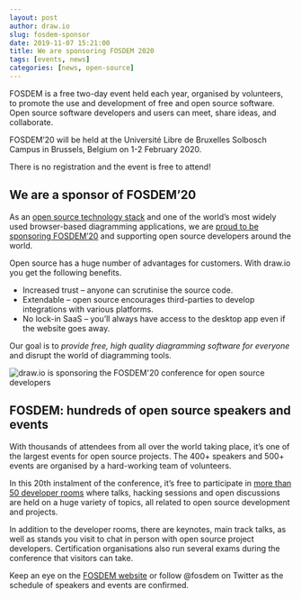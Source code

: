 ```yaml
---
layout: post
author: draw.io
slug: fosdem-sponsor
date: 2019-11-07 15:21:00
title: We are sponsoring FOSDEM 2020
tags: [events, news]
categories: [news, open-source]
---
```


FOSDEM is a free two-day event held each year, organised by volunteers, to promote the use and development of free and open source software. Open source software developers and users can meet, share ideas, and collaborate.

FOSDEM’20 will be held at the Université Libre de Bruxelles Solbosch Campus in Brussels, Belgium on 1-2 February 2020.

There is no registration and the event is free to attend!

## We are a sponsor of FOSDEM’20

As an [open source technology stack](https://github.com/jgraph) and one of the world’s most widely used browser-based diagramming applications, we are [proud to be sponsoring FOSDEM’20](https://fosdem.org/2020/about/sponsors/) and supporting open source developers around the world.

Open source has a huge number of advantages for customers. With draw.io you get the following benefits.

  - Increased trust – anyone can scrutinise the source code.
  - Extendable – open source encourages third-parties to develop integrations with various platforms.
  - No lock-in SaaS – you’ll always have access to the desktop app even if the website goes away.

Our goal is to _provide free, high quality diagramming software for everyone_ and disrupt the world of diagramming tools.

<img src="/assets/img/blog/FOSDEM2020.png" style="max-width:100%;height:auto;" alt="draw.io is sponsoring the FOSDEM'20 conference for open source developers">

## FOSDEM: hundreds of open source speakers and events

With thousands of attendees from all over the world taking place, it’s one of the largest events for open source projects. The 400+ speakers and 500+ events are organised by a hard-working team of volunteers.

In this 20th instalment of the conference, it’s free to participate in [more than 50 developer rooms](https://fosdem.org/2020/news/2019-10-01-accepted-developer-rooms/) where talks, hacking sessions and open discussions are held on a huge variety of topics, all related to open source development and projects.

In addition to the developer rooms, there are keynotes, main track talks, as well as stands you visit to chat in person with open source project developers. Certification organisations also run several exams during the conference that visitors can take.

Keep an eye on the [FOSDEM website](https://fosdem.org/2020/schedule/) or follow @fosdem on Twitter as the schedule of speakers and events are confirmed.